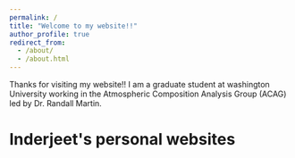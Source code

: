 ```yaml
---
permalink: /
title: "Welcome to my website!!"
author_profile: true
redirect_from: 
  - /about/
  - /about.html
---
```


Thanks for visiting my website!! I am a graduate student at washington University working in the Atmospheric Composition Analysis Group (ACAG) led by Dr. Randall Martin. 

Inderjeet's personal websites
======
